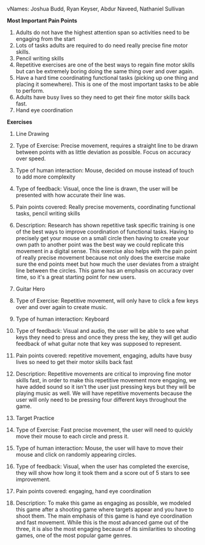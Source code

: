 vNames: Joshua Budd, Ryan Keyser, Abdur Naveed, Nathaniel Sullivan

**Most Important Pain Points**

1. Adults do not have the highest attention span so activities need to be engaging from the start
2. Lots of tasks adults are required to do need really precise fine motor skills.
3. Pencil writing skills
4. Repetitive exercises are one of the best ways to regain fine motor skills but can be extremely boring doing the same thing over and over again.
5. Have a hard time coordinating functional tasks (picking up one thing and placing it somewhere). This is one of the most important tasks to be able to perform.
6. Adults have busy lives so they need to get their fine motor skills back fast.
7. Hand eye coordination

**Exercises**

1. Line Drawing
  1. Type of Exercise: Precise movement, requires a straight line to be drawn between points with as little deviation as possible. Focus on accuracy over speed.
  2. Type of human interaction: Mouse, decided on mouse instead of touch to add more complexity
  3. Type of feedback: Visual, once the line is drawn, the user will be presented with how accurate their line was.
  4. Pain points covered: Really precise movements, coordinating functional tasks, pencil writing skills
  5. Description: Research has shown repetitive task specific training is one of the best ways to improve coordination of functional tasks. Having to precisely get your mouse on a small circle then having to create your own path to another point was the best way we could replicate this movement in a digital sense. This exercise also helps with the pain point of really precise movement because not only does the exercise make sure the end points meet but how much the user deviates from a straight line between the circles. This game has an emphasis on accuracy over time, so it&#39;s a great starting point for new users.

1. Guitar Hero
  1. Type of Exercise: Repetitive movement, will only have to click a few keys over and over again to create music.
  2. Type of human interaction: Keyboard
  3. Type of feedback: Visual and audio, the user will be able to see what keys they need to press and once they press the key, they will get audio feedback of what guitar note that key was supposed to represent.
  4. Pain points covered: repetitive movement, engaging, adults have busy lives so need to get their motor skills back fast
  5. Description: Repetitive movements are critical to improving fine motor skills fast, in order to make this repetitive movement more engaging, we have added sound so it isn&#39;t the user just pressing keys but they will be playing music as well. We will have repetitive movements because the user will only need to be pressing four different keys throughout the game.

1. Target Practice
  1. Type of Exercise: Fast precise movement, the user will need to quickly move their mouse to each circle and press it.
  2. Type of human interaction: Mouse, the user will have to move their mouse and click on randomly appearing circles.
  3. Type of feedback: Visual, when the user has completed the exercise, they will show how long it took them and a score out of 5 stars to see improvement.
  4. Pain points covered: engaging, hand eye coordination
  5. Description: To make this game as engaging as possible, we modeled this game after a shooting game where targets appear and you have to shoot them. The main emphasis of this game is hand eye coordination and fast movement. While this is the most advanced game out of the three, it is also the most engaging because of its similarities to shooting games, one of the most popular game genres.